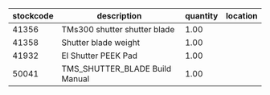 |stockcode|description|quantity|location|
|---------|-----------|--------|--------|
|41356|TMs300 shutter shutter blade|1.00||
|41358|Shutter blade weight|1.00||
|41932|EI Shutter PEEK Pad|1.00||
|50041|TMS_SHUTTER_BLADE Build Manual|1.00||
